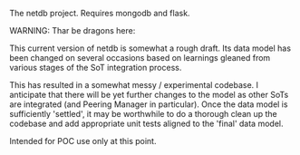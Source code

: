 The netdb project. Requires mongodb and flask.

WARNING: Thar be dragons here:

This current version of netdb is somewhat a rough draft. Its data model has been changed on several occasions based on learnings gleaned from various stages of the SoT integration process. 

This has resulted in a somewhat messy / experimental codebase. I anticipate that there will be yet further changes to the model as other SoTs are integrated (and Peering Manager in particular). Once the data model is sufficiently 'settled', it may be worthwhile to do a thorough clean up the codebase and add appropriate unit tests aligned to the 'final' data model.

Intended for POC use only at this point.
